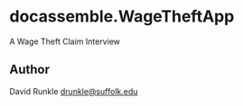 # docassemble.WageTheftApp

A Wage Theft Claim Interview

## Author
David Runkle
drunkle@suffolk.edu

